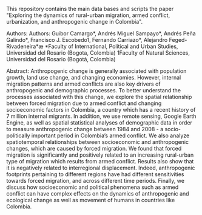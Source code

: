 This repository contains the main data bases and scripts the paper "Exploring the dynamics of rural-urban migration, armed conflict, 
urbanization, and anthropogenic change in Colombia".


Authors: 
Authors: Guibor Camargo*, Andrés Miguel Sampayo*, Andrés Peña Galindo*, Francisco J. Escobedo1, Fernando Carriazo*, Alejandro Feged-Rivadeneira*æ
*Faculty of International, Political and Urban Studies, Universidad del Rosario (Bogota, Colombia)
1Faculty of Natural Sciences, Universidad del Rosario (Bogotá, Colombia)


Abstract:
Anthropogenic change is generally associated with population growth, land use change, and changing economies. However, 
internal migration patterns and armed conflicts are also key drivers of anthropogenic and demographic processes. To better understand 
the processes associated with this change, we explore the spatial relationship between forced migration due to armed conflict and 
changing socioeconomic factors in Colombia, a country which has a recent history of  7 million internal migrants. In addition, we use 
remote sensing, Google Earth Engine, as well as spatial statistical analyses of demographic data in order to measure anthropogenic 
change between 1984 and 2008 - a socio-politically important period in Colombia’s armed conflict. We also analyze spatiotemporal 
relationships between socioeconomic and anthropogenic changes, which are caused by forced migration. We found that forced migration is
significantly and positively related to an increasing rural-urban type of migration which results from armed conflict. Results also 
show that it is negatively related to interregional displacement. Indeed, anthropogenic footprints pertaining to different regions have
had different sensitivities towards forced migration, and across different time periods. Finally, we discuss how socioeconomic and 
political phenomena such as armed conflict can have complex effects on the dynamics of anthropogenic and ecological change as well as 
movement of humans in countries like Colombia.
